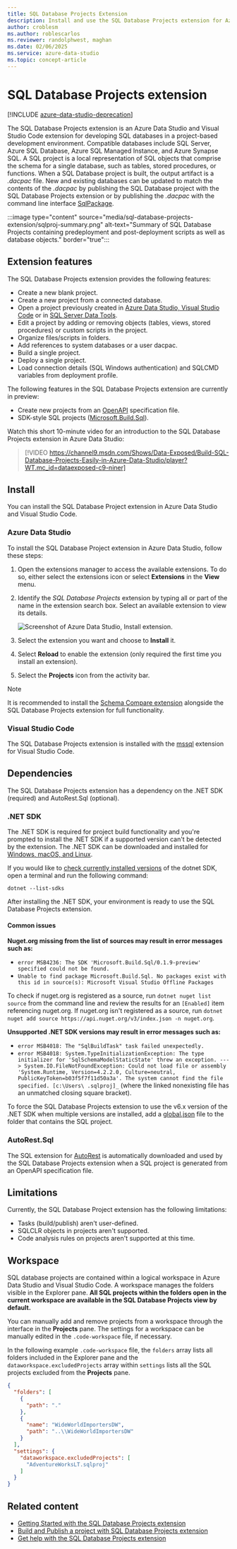```yaml
---
title: SQL Database Projects Extension
description: Install and use the SQL Database Projects extension for Azure Data Studio and Visual Studio Code to work with data in SQL.
author: croblesm
ms.author: roblescarlos
ms.reviewer: randolphwest, maghan
ms.date: 02/06/2025
ms.service: azure-data-studio
ms.topic: concept-article
---
```


# SQL Database Projects extension

[!INCLUDE [azure-data-studio-deprecation](../includes/azure-data-studio-deprecation.md)]

The SQL Database Projects extension is an Azure Data Studio and Visual Studio Code extension for developing SQL databases in a project-based development environment. Compatible databases include SQL Server, Azure SQL Database, Azure SQL Managed Instance, and Azure Synapse SQL. A SQL project is a local representation of SQL objects that comprise the schema for a single database, such as tables, stored procedures, or functions. When a SQL Database project is built, the output artifact is a *.dacpac* file. New and existing databases can be updated to match the contents of the *.dacpac* by publishing the SQL Database project with the SQL Database Projects extension or by publishing the *.dacpac* with the command line interface [SqlPackage](/sql/tools/sqlpackage/sqlpackage-publish).

:::image type="content" source="media/sql-database-projects-extension/sqlproj-summary.png" alt-text="Summary of SQL Database Projects containing predeployment and post-deployment scripts as well as database objects." border="true":::

## Extension features

The SQL Database Projects extension provides the following features:

- Create a new blank project.
- Create a new project from a connected database.
- Open a project previously created in [Azure Data Studio, Visual Studio Code](sql-database-project-extension-getting-started.md) or in [SQL Server Data Tools](/sql/ssdt/sql-server-data-tools).
- Edit a project by adding or removing objects (tables, views, stored procedures) or custom scripts in the project.
- Organize files/scripts in folders.
- Add references to system databases or a user dacpac.
- Build a single project.
- Deploy a single project.
- Load connection details (SQL Windows authentication) and SQLCMD variables from deployment profile.

The following features in the SQL Database Projects extension are currently in preview:

- Create new projects from an [OpenAPI](https://github.com/OAI/OpenAPI-Specification) specification file.
- SDK-style SQL projects ([Microsoft.Build.Sql](https://www.nuget.org/packages/Microsoft.Build.Sql/)).

Watch this short 10-minute video for an introduction to the SQL Database Projects extension in Azure Data Studio:

> [!VIDEO https://channel9.msdn.com/Shows/Data-Exposed/Build-SQL-Database-Projects-Easily-in-Azure-Data-Studio/player?WT.mc_id=dataexposed-c9-niner]

## Install

You can install the SQL Database Project extension in Azure Data Studio and Visual Studio Code.

### Azure Data Studio

To install the SQL Database Project extension in Azure Data Studio, follow these steps:

1. Open the extensions manager to access the available extensions. To do so, either select the extensions icon or select **Extensions** in the **View** menu.
1. Identify the *SQL Database Projects* extension by typing all or part of the name in the extension search box. Select an available extension to view its details.

   ![Screenshot of Azure Data Studio, Install extension.](media/sql-database-projects-extension/install-database-projects.png)

1. Select the extension you want and choose to **Install** it.
1. Select **Reload** to enable the extension (only required the first time you install an extension).
1. Select the **Projects** icon from the activity bar.

> [!NOTE]
> It is recommended to install the [Schema Compare extension](schema-compare-extension.md) alongside the SQL Database Projects extension for full functionality.

### Visual Studio Code

The SQL Database Projects extension is installed with the [mssql](/sql/tools/visual-studio-code/sql-server-develop-use-vscode) extension for Visual Studio Code.

## Dependencies

The SQL Database Projects extension has a dependency on the .NET SDK (required) and AutoRest.Sql (optional).

### .NET SDK

The .NET SDK is required for project build functionality and you're prompted to install the .NET SDK if a supported version can't be detected by the extension. The .NET SDK can be downloaded and installed for [Windows, macOS, and Linux](https://aka.ms/sqlprojects-dotnet).

If you would like to [check currently installed versions](/dotnet/core/install/how-to-detect-installed-versions) of the dotnet SDK, open a terminal and run the following command:

```dotnetcli
dotnet --list-sdks
```

After installing the .NET SDK, your environment is ready to use the SQL Database Projects extension.

#### Common issues

**Nuget.org missing from the list of sources may result in error messages such as:**
- `error MSB4236: The SDK 'Microsoft.Build.Sql/0.1.9-preview' specified could not be found.`
- `Unable to find package Microsoft.Build.Sql. No packages exist with this id in source(s): Microsoft Visual Studio Offline Packages`

To check if nuget.org is registered as a source, run `dotnet nuget list source` from the command line and review the results for an `[Enabled]` item referencing nuget.org. If nuget.org isn't registered as a source, run `dotnet nuget add source https://api.nuget.org/v3/index.json -n nuget.org`.

**Unsupported .NET SDK versions may result in error messages such as:**
- `error MSB4018: The "SqlBuildTask" task failed unexpectedly.`
- `error MSB4018: System.TypeInitializationException: The type initializer for 'SqlSchemaModelStaticState' threw an exception. ---> System.IO.FileNotFoundException: Could not load file or assembly 'System.Runtime, Version=4.2.2.0, Culture=neutral, PublicKeyToken=b03f5f7f11d50a3a'. The system cannot find the file specified. [c:\Users\ .sqlproj]_` (where the linked nonexisting file has an unmatched closing square bracket).

To force the SQL Database Projects extension to use the v6.x version of the .NET SDK when multiple versions are installed, add a [global.json](/dotnet/core/tools/global-json) file to the folder that contains the SQL project.

### AutoRest.Sql

The SQL extension for [AutoRest](https://github.com/Azure/autorest) is automatically downloaded and used by the SQL Database Projects extension when a SQL project is generated from an OpenAPI specification file.

## Limitations

Currently, the SQL Database Project extension has the following limitations:

- Tasks (build/publish) aren't user-defined.
- SQLCLR objects in projects aren't supported.
- Code analysis rules on projects aren't supported at this time.

## Workspace

SQL database projects are contained within a logical workspace in Azure Data Studio and Visual Studio Code. A workspace manages the folders visible in the Explorer pane. **All SQL projects within the folders open in the current workspace are available in the SQL Database Projects view by default.**  

You can manually add and remove projects from a workspace through the interface in the **Projects** pane. The settings for a workspace can be manually edited in the `.code-workspace` file,  if necessary.

In the following example `.code-workspace` file, the `folders` array lists all folders included in the Explorer pane and the `dataworkspace.excludedProjects` array within `settings` lists all the SQL projects excluded from the **Projects** pane.

```json
{
  "folders": [
    {
      "path": "."
    },
    {
      "name": "WideWorldImportersDW",
      "path": "..\\WideWorldImportersDW"
    }
  ],
  "settings": {
    "dataworkspace.excludedProjects": [
      "AdventureWorksLT.sqlproj"
    ]
  }
}
```

## Related content

- [Getting Started with the SQL Database Projects extension](sql-database-project-extension-getting-started.md)
- [Build and Publish a project with SQL Database Projects extension](sql-database-project-extension-build.md)
- [Get help with the SQL Database Projects extension](https://github.com/microsoft/azuredatastudio/issues)
